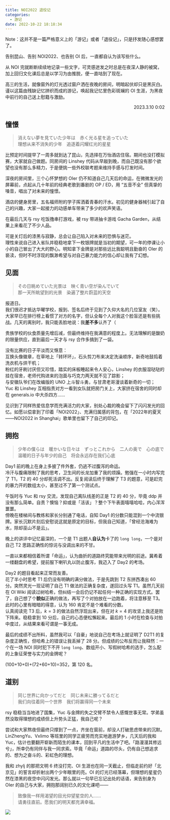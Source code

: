 ```yaml
---
title: NOI2022 退役记
categories:
  - 游记
date: 2022-10-22 18:18:34
---
```


Note：这并不是一篇严格意义上的「游记」或者「退役记」，只是抒发随心感想罢了。

告别昆山、告别 NOI2022、也告别 OI 后，一直都自认为该写些什么。  

从 NOI 完就断断续续地记录一些文字，可灵感迸发之时总是在夜深人静的被窝，加上回归文化课后总是以学习为由推脱，便一直咕到了现在。

高三的生活，就像窗外的灯光透过窗户洒在夜晚的房间，明暗起伏却只是黑灰白。谨以这篇由残缺记忆拼织而成的游记，唤起我记忆里色彩斑斓的 OI 生涯，为黑夜中前行的自己送上慰籍与激励。

<p style="text-align:right">2023.3.10 0:02</p>

<!-- more -->

## 憧憬

> 消えない夢を見ていた少年は　赤く光る星を追っていた  
> 理想从来不消失的少年　追逐着闪耀红光的星星

比预定时间提早了一周多就到达了昆山，先选择在万怡酒店住宿。期间也没打模拟赛，大家就自己做题。同房间的 Linshey 代码从早敲到晚，而自己既没有那个欲望也没有那么多精力，于是便挑一些外校联考题来维持手感与打发时间。

深夜的房间里，三个心怀梦想的 OIer 仍不知道自己几天后的命运，在微微发光的屏幕前，点起从几十年前的经典老歌到番剧的 OP / ED，用 “五音不全” 但真挚的嗓音，唱出了对未来的憧憬。

酒店的健身房里，五名福师附的学子挥洒着青春的汗水。初见的健身器械引起了自己的兴趣，大家一起接力的动感单车带来了多少的欢声笑语。

在最后几天与 rsy 吃饭撸串打游戏，被 rsy 带进抽卡游戏 Gacha Garden，从结果上来看花了不少人品。

可是关灯后的漆黑与寂静，总会让自己陷入对未来的恐惧与迷茫。  
理性来说自己进入省队并稳稳地拿下一枚银牌就是当初的期望，可一年的停课让小小的自己冒出了大大的野心。明知拿下金牌是对那些远比我聪明且勤奋的 OIer 的亵渎，但时不时浮现的飘渺希望与对自己暴力能力的信心却让我有了幻想。

## 见面

> その日眺めていた光景は　映く青い空が染んでいて  
> 那一天所眺望到的光景　染遍了整片蔚蓝的天空

报道日。  
我们很迟才抵达华曜学校，报到、签名后终于见到了久仰大名的几位室友（笑）。大家早已在排行榜上看惯了对方的名字，但认全每个人对我这个脸盲还是有些挑战。几天的离别时，我只能丢脸地说：我**差不多**认齐了（

贵族学校的伙食质量先增后减，但最终维持在我满意的程度上。无法理解的是酸奶的限量供应，直到最后一天才与 rsy 合作多搞到了一袋。

没有比赛的日子平淡而又惬意：  
互换头像徽章，在草地上「转环环」，石头剪刀布来决定洗澡顺序，新奇地鼓捣着洗衣机与烘干机；  
粉红的牙刷讨厌但又珍惜，踏实的床板睡起来令人安心，Linshey 的衣服湿哒哒的挂在宿舍，老师代购进来的泡面与巧克力两天就不见了踪影；  
与安徽队爷们在改编版的 UNO 上斗智斗勇，与甘肃老哥漫谈着新奇的一切；  
Yuc 和 Linshey 互相指责对方一看到女队就把房门关上，大家挤在宿舍的同时却在 generals.io 中大杀四方……

见识到了同样热爱信息学而充满活力的大家，别处心裁的晚会留下了闪闪发光的回忆。如愿以偿拿到了印着「NOI2022」、充满归属感的背包，在「2022年的夏天——NOI2022 in Shanghai」歌单里也留下了自己的印记。

## 拥抱

> 少年の僕らは　暖かいな日々は　ずっとこれから　二人の奥で　心の底で
> 温暖的日子与年少的自己　将会永远存在我们心底

Day1 前的晚上在身上多披了件外套，仍逃不过腹泻的命运。  
冷汗与腹痛限制了我的思考，卫生间的长龙加重了我的烦躁。勉强在一小时内写完了 T1，T2 的 40 分却死活调不出。反复阅读后终于理解了 T3 的题意，可是赶完的暴力开的数组太小，甚至过不了第一个测试点。

午饭时与 Yuc 和 rsy 交流，发现自己离队线差的正是 T2 的 40 分，毕竟 ddp 并没有那么简单。自责？懊恼？抑或是「活该」？整个下午表面嘻嘻哈哈，内心浑浑噩噩。  
傍晚在楼梯间与教练和家长分别通了电话，自知 Day1 的分数只能混到一个中流银牌。家长沉默片刻后安慰说这就是原定的目标，但我自己知道，「曾经沧海难为水，除却巫山不是云」。

晚上的讲评中记忆最深的，一个是 T1 出题人**自认为**卡了的 `long long`，一个是对自己 T2 思路正确性的惊诧与没调出来的不甘。

一直以来都相信着所谓「命运」，认为曲折的道路终究能带来光明的前途。冀希着一缕翻盘的希望，提前服下喇叭丸以防止腹泻，我迈入了 Day2 的考场。

Day2 的题目看起来正常而友善。  
花了半小时思考 T1 后仍没有明确的满分做法，于是先跳到 T2 东拼西凑出 60 分。突然灵光一现证明了自己 T1 做法的正确复杂度，遂回过头写 T1。虽然几天前在 OI Wiki 阅读过树哈希，但纠结一会后仍记不起任何一种正确的实现方式。罢了，自己想了个**貌似**正确的做法，再写了个对拍放在一边跑着，将注意移至 T3。此时的心里有暗暗的得意，认为 160 肯定不是个难看的分数。  
认真阅读完 T3 后，$k=3$ 的做法自然浮现出来，但在对 $k=4$ 的攻坚上我还是败下阵来。稳稳拿到 10 分后，自己的心态便松懈起来。最后的 1 小时在检查与对拍中度过，从结果来看可谓是一事无成。

最后的成绩不出所料，虽然我可以「自豪」地说自己在考场上就证明了 D2T1 的复杂度正确性，但哈希上的错误让我丢掉了 28 分。但成绩的公布反而让我释然：一个在一场 NOI 同时犯下不开 `long long`、数组开小、写假树哈希的选手，怎么配的上象征荣誉与实力的金牌呢？

(100+10+0)+(72+60+10)=352，第 120 名。

## 道别

> 同じ世界に向かってだと　同じ未来に勝ってるだと  
> 我们向往着同一个世界　我们将赢得同一个未来

rsy 稳稳当当地进了国集，Yuc 与金牌的失之交臂不禁令人感慨世事无常。学弟虽然没取得理想的成绩但上升势头正猛，我自己呢？

尝试和大家熬夜但最终只撑到了一点，齐坐在窗前，却没人打破思虑带来的沉默。LinZhengYu、Vxlimo 等班里的同学正疲劳而充实地遨游梦乡，几天后的我和 Yuc，估计也要翻开崭新而陌生的课本，回到平凡的生活中了吧。「路漫漫其修远兮」，所幸仍有同伴与我一同求索。毕竟「命运」道路的尽头，仍有自己想追求的、想为之奋斗的、彩虹色的理想。

我和 zhylj 的那把文明 6 终没打完、OI 生涯也在同一天截止，但临走前约好「北京见」的誓言却折射出两个少年眼里的亮。OI 的灯光已经落幕，但理想的星星仍然在漆黑的夜空中闪闪发光。那么就以一句早已忘记出处的话语，来告别身为 OIer 的自己与大家，拥抱那阔别已久的文化课吧——

> 致像我一样用渴望的目光仰望星空的人……  
> 请勇往直前。愿我们的明天都充满幸福。

![](together.jpg)